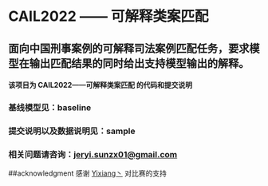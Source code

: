 
# CAIL2022 —— 可解释类案匹配
## 面向中国刑事案例的可解释司法案例匹配任务，要求模型在输出匹配结果的同时给出支持模型输出的解释。

#### 该项目为 CAIL2022——可解释类案匹配 的代码和提交说明

### 基线模型见：baseline

### 提交说明以及数据说明见：sample

### 相关问题请咨询：jeryi.sunzx01@gmail.com

##acknowledgment
感谢 [Yixiang丶](https://github.com/wyxlzsq) 对比赛的支持
